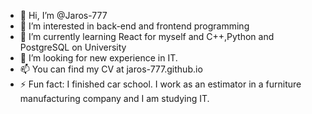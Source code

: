 - 👋 Hi, I’m @Jaros-777
- 👀 I’m interested in back-end and frontend programming
- 🌱 I’m currently learning React for myself and C++,Python and PostgreSQL on University
- 💞️ I’m looking for new experience in IT.
- 📫 You can find my CV at jaros-777.github.io
- ⚡ Fun fact: I finished car school. I work as an estimator in a furniture manufacturing company and I am studying IT.

<!---
Jaros-777/Jaros-777 is a ✨ special ✨ repository because its `README.md` (this file) appears on your GitHub profile.
You can click the Preview link to take a look at your changes.
--->
